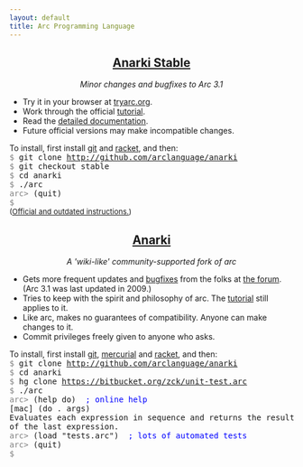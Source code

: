 ```yaml
---
layout: default
title: Arc Programming Language
---
```


<div class='row'>
  <div class='col-md-6'>
    <div style='text-align:center'>
      <h2><a href='http://arclanguage.org'>Anarki Stable</a></h2>
      <p><i>Minor changes and bugfixes to Arc 3.1</i></p>
    </div>
    <ul>
      <li>Try it in your browser at <a href='http://tryarc.org'>tryarc.org</a>.</li>
      <li>Work through the official <a href='http://ycombinator.com/arc/tut.txt'>tutorial</a>.</li>
      <li>Read the <a href='/ref/'>detailed documentation</a>.</li>
      <li>Future official versions may make incompatible changes.</li>
    </ul>
    To install, first install <a href='http://git-scm.com'>git</a> and <a
    href='http://racket-lang.org'>racket</a>, and then:
    <pre style='margin:0 auto; text-align:left'>
<span style='color:grey'>$</span> git clone <a href='http://github.com/arclanguage/anarki'>http://github.com/arclanguage/anarki</a>
<span style='color:grey'>$</span> git checkout stable
<span style='color:grey'>$</span> cd anarki
<span style='color:grey'>$</span> ./arc
<span style='color:grey'>arc&gt;</span> (quit)
<span style='color:grey'>$</span></pre>
    <div style='font-size:small'>(<a href='http://arclanguage.org/install'>Official and outdated instructions.</a>)</div>
  </div>

  <div class='col-md-6'>
    <div style='text-align:center'>
      <h2><a href='http://github.com/arclanguage/anarki'>Anarki</a></h2>
      <p><i>A 'wiki-like' community-supported fork of arc</i></p>
    </div>
    <ul>
      <li>Gets more frequent updates and <a
      href='https://sites.google.com/site/arclanguagewiki/arc-3_1/known-bugs-and-gotchas'>bugfixes</a>
      from the folks at <a href='http://arclanguage.org/forum'>the forum</a>.
      (Arc 3.1 was last updated in 2009.)</li>
      <li>Tries to keep with the spirit and philosophy of arc. The <a href='http://ycombinator.com/arc/tut.txt'>tutorial</a> still applies to it.</li>
      <li>Like arc, makes no guarantees of compatibility. Anyone can make changes to it.</li>
      <li>Commit privileges freely given to anyone who asks.</li>
    </ul>
    To install, first install <a href='http://git-scm.com'>git</a>, <a href='http://mercurial.selenic.com'>mercurial</a> and <a href='http://racket-lang.org'>racket</a>, and then:
    <pre style='margin:0 auto; text-align:left'>
<span style='color:grey'>$</span> git clone <a href='http://github.com/arclanguage/anarki'>http://github.com/arclanguage/anarki</a>
<span style='color:grey'>$</span> cd anarki
<span style='color:grey'>$</span> hg clone <a href='https://bitbucket.org/zck/unit-test.arc'>https://bitbucket.org/zck/unit-test.arc</a>
<span style='color:grey'>$</span> ./arc
<span style='color:grey'>arc&gt;</span> (help do)  <span style='color:blue'>; online help</span>
[mac] (do . args)
Evaluates each expression in sequence and returns the result
of the last expression.
<span style='color:grey'>arc&gt;</span> (load "tests.arc")  <span style='color:blue'>; lots of automated tests</span>
<span style='color:grey'>arc&gt;</span> (quit)
<span style='color:grey'>$</span> </pre>
  </div>
  <br clear='both'/>
</div>
